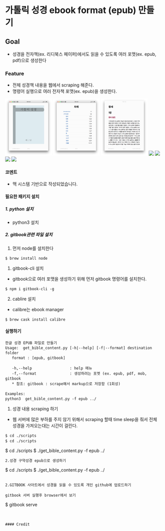 가톨릭 성경 ebook format (epub) 만들기
======

## Goal
- 성경을 전자책(ex. 리디북스 페이퍼)에서도 읽을 수 있도록 여러 포맷(ex. epub, pdf)으로 생성한다  

### Feature
- 전체 성경책 내용을 웹에서 scraping 해준다.
- 명령어 실행으로 여러 전자책 포맷(ex. epub)을 생성한다. 

<a href="/images/ibooks_%EC%BB%A4%EB%B2%84.png" target="_blank">
<img src="/images/ibooks_%EC%BB%A4%EB%B2%84.png" width="150" /></a>
<a href="/images/ibooks_%EB%AA%A9%EC%B0%A8.png" target="_blank">
<img src="/images/ibooks_%EB%AA%A9%EC%B0%A8.png" width="150" /></a>
<a href="/images/ibooks_%EC%B0%BD%EC%84%B81%EC%9E%A5.png" target="_blank">
<img src="/images/ibooks_%EC%B0%BD%EC%84%B81%EC%9E%A5.png" width="150" /></a>

<a href="/images/ridibooks_%EC%BB%A4%EB%B2%84.png" target="_blank">
<img src="/images/ridibooks_%EC%BB%A4%EB%B2%84.png" width="150" /></a>
<a href="/images/ridibooks_%EB%AA%A9%EC%B0%A8.png" target="_blank">
<img src="/images/ridibooks_%EB%AA%A9%EC%B0%A8.png" width="150" /></a>
<a href="/images/ridibooks_%EC%B0%A8%EB%A1%80.png" target="_blank">
<img src="/images/ridibooks_%EC%B0%A8%EB%A1%80.png" width="150" /></a>
<a href="/images/ridibooks_%EC%B0%BD%EC%84%B81%EC%9E%A5.png" target="_blank">
<img src="/images/ridibooks_%EC%B0%BD%EC%84%B81%EC%9E%A5.png" width="150" /></a>


#### 코멘트
- 맥 시스템 기반으로 작성되었습니다.
  


#### 필요한 패키지 설치
##### 1. python 설치
- python3 설치


##### 2. gitbook관련 파일 설치
1. 먼저 node를 설치한다
~~~
$ brew install node
~~~
1. gitbook-cli 설치
- gitbook으로 여러 포맷을 생성하기 위해 먼저 gitbook 명령어를 설치한다.
~~~
$ npm i gitbook-cli -g
~~~
2. cablire 설치
- calibre는 ebook manager 
~~~
$ brew cask install calibre
~~~

#### 실행하기 
```
한글 성경 EPUB 파일로 만들기
Usage:  get_bible_content.py [-h|--help] [-f|--format] destination folder
   format : [epub, gitbook]

   -h,--help                 : help 메뉴
   -f,--format               : 생성하려는 포멧 (ex. epub, pdf, mob, gitbook
   * 참조: gitbook : scrape해서 markup으로 저장함 (1회성)

Examples: 
python3  get_bible_content.py -f epub ../

```
1. 성경 내용 scraping 하기
- 웹 서버에 많은 부하를 주지 않기 위해서 scraping 할때 time sleep을 줘서 전체 성경을 가져오는대는 시간이 걸린다. 
```bash
$ cd ./scripts
$ cd ./scripts
```
$ cd ./scripts
$ ./get_bible_content.py -f epub ../
~~~
2.성경 구약성경 epub으로 생성하기
~~~
$ cd ./scripts
$ ./get_bible_content.py -f epub ../
~~~
  
2.GITBOOK 사아트에서 성경을 읽을 수 있도록 개인 github에 업로드하기  

gitbook 서버 실행후 browser에서 보기 
~~~
$ gitbook serve 
~~~


#### Credit

